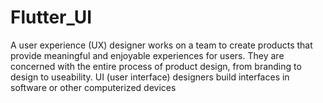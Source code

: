 # Flutter_UI
A user experience (UX) designer works on a team to create products that provide meaningful and enjoyable experiences for users. They are concerned with the entire process of product design, from branding to design to useability. UI (user interface) designers build interfaces in software or other computerized devices
